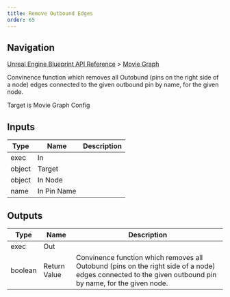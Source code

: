 ```yaml
---
title: Remove Outbound Edges
order: 65
---
```

## Navigation

[Unreal Engine Blueprint API Reference](https://dev.epicgames.com/documentation/en-us/unreal-engine/BlueprintAPI) > [Movie Graph](https://dev.epicgames.com/documentation/en-us/unreal-engine/BlueprintAPI/MovieGraph)

Convinence function which removes all Outobund (pins on the right side of a node) edges connected to the given outbound pin by name, for the given node.

Target is Movie Graph Config

## Inputs

| Type | Name | Description |
| --- | --- | --- |
| exec | In |  |
| object | Target |  |
| object | In Node |  |
| name | In Pin Name |  |

## Outputs

| Type | Name | Description |
| --- | --- | --- |
| exec | Out |  |
| boolean | Return Value | Convinence function which removes all Outobund (pins on the right side of a node) edges connected to the given outbound pin by name, for the given node. |
